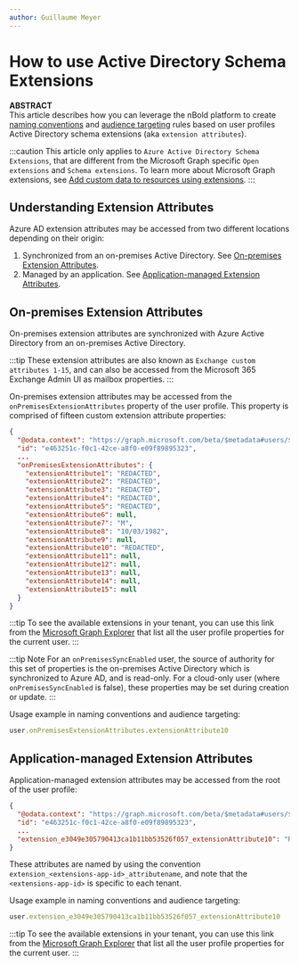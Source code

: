 ```yaml
---
author: Guillaume Meyer
---
```

# How to use Active Directory Schema Extensions

**ABSTRACT**  
This article describes how you can leverage the nBold platform to create [naming conventions](/governance-policies/naming-conventions) and [audience targeting](/governance-policies/audience-targeting) rules based on user profiles Active Directory schema extensions (aka `extension attributes`).

:::caution
This article only applies to `Azure Active Directory Schema Extensions`, that are different from the Microsoft Graph specific `Open extensions` and `Schema extensions`. To learn more about Microsoft Graph extensions, see [Add custom data to resources using extensions](https://docs.microsoft.com/en-us/graph/extensibility-overview).
:::

## Understanding Extension Attributes
Azure AD extension attributes may be accessed from two different locations depending on their origin:
1. Synchronized from an on-premises Active Directory. See [On-premises Extension Attributes](#on-premises-extension-attributes).
2. Managed by an application. See [Application-managed Extension Attributes](#application-managed-extension-attributes).

## On-premises Extension Attributes
On-premises extension attributes are synchronized with Azure Active Directory from an on-premises Active Directory.

:::tip
These extension attributes are also known as `Exchange custom attributes 1-15`, and can also be accessed from the Microsoft 365 Exchange Admin UI as mailbox properties.
:::

On-premises extension attributes may be accessed from the `onPremisesExtensionAttributes` property of the user profile. This property is comprised of fifteen custom extension attribute properties:
```json
{ 
  "@odata.context": "https://graph.microsoft.com/beta/$metadata#users/$entity",
  "id": "e463251c-f0c1-42ce-a8f0-e09f89895323",
  ...
  "onPremisesExtensionAttributes": {
    "extensionAttribute1": "REDACTED",
    "extensionAttribute2": "REDACTED",
    "extensionAttribute3": "REDACTED",
    "extensionAttribute4": "REDACTED",
    "extensionAttribute5": "REDACTED",
    "extensionAttribute6": null,
    "extensionAttribute7": "M",
    "extensionAttribute8": "10/03/1982",
    "extensionAttribute9": null,
    "extensionAttribute10": "REDACTED",
    "extensionAttribute11": null,
    "extensionAttribute12": null,
    "extensionAttribute13": null,
    "extensionAttribute14": null,
    "extensionAttribute15": null
  }
}
```

:::tip
To see the available extensions in your tenant, you can use this link from the [Microsoft Graph Explorer](https://developer.microsoft.com/en-us/graph/graph-explorer?request=me&method=GET&version=beta&GraphUrl=https://graph.microsoft.com) that list all the user profile properties for the current user.
:::

:::tip Note
For an `onPremisesSyncEnabled` user, the source of authority for this set of properties is the on-premises Active Directory which is synchronized to Azure AD, and is read-only. For a cloud-only user (where `onPremisesSyncEnabled` is false), these properties may be set during creation or update.
:::

Usage example in naming conventions and audience targeting:
```js
user.onPremisesExtensionAttributes.extensionAttribute10
```

## Application-managed Extension Attributes
Application-managed extension attributes may be accessed from the root of the user profile:
```json
{ 
  "@odata.context": "https://graph.microsoft.com/beta/$metadata#users/$entity",
  "id": "e463251c-f0c1-42ce-a8f0-e09f89895323",
  ...
  "extension_e3049e305790413ca1b11bb53526f057_extensionAttribute10": "REDACTED"
}
```

These attributes are named by using the convention `extension_<extensions-app-id>_attributename`, and note that the `<extensions-app-id>` is specific to each tenant.

Usage example in naming conventions and audience targeting:
```js
user.extension_e3049e305790413ca1b11bb53526f057_extensionAttribute10
```

:::tip
To see the available extensions in your tenant, you can use this link from the [Microsoft Graph Explorer](https://developer.microsoft.com/en-us/graph/graph-explorer?request=me&method=GET&version=beta&GraphUrl=https://graph.microsoft.com) that list all the user profile properties for the current user.
:::